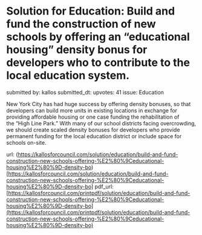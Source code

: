 # Solution for Education: Build and fund the construction of new schools by offering an “educational housing” density bonus for developers who to contribute to the local education system. #

submitted by: kallos
submitted_dt: 
upvotes: 41
issue: Education

New York City has had huge success by offering density bonuses, so that developers can build more units in existing locations in exchange for providing affordable housing or one case funding the rehabilitation of the “High Line Park.” With many of our school districts facing overcrowding, we should create scaled density bonuses for developers who provide permanent funding for the local education district or include space for schools on-site.

url: (https://kallosforcouncil.com/solution/education/build-and-fund-construction-new-schools-offering-%E2%80%9Ceducational-housing%E2%80%9D-density-bo)[https://kallosforcouncil.com/solution/education/build-and-fund-construction-new-schools-offering-%E2%80%9Ceducational-housing%E2%80%9D-density-bo]
pdf_url: [https://kallosforcouncil.com/printpdf/solution/education/build-and-fund-construction-new-schools-offering-%E2%80%9Ceducational-housing%E2%80%9D-density-bo](https://kallosforcouncil.com/printpdf/solution/education/build-and-fund-construction-new-schools-offering-%E2%80%9Ceducational-housing%E2%80%9D-density-bo)